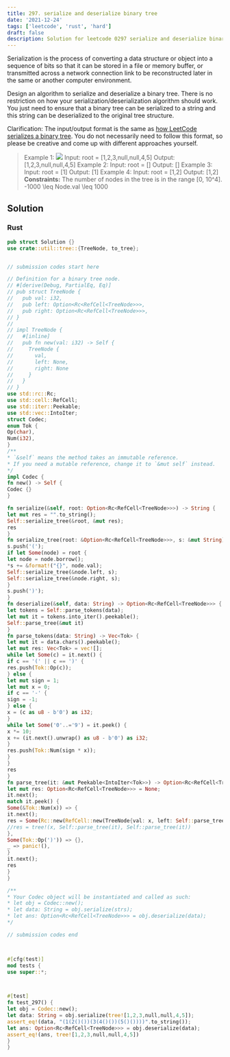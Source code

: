 ```yaml
---
title: 297. serialize and deserialize binary tree
date: '2021-12-24'
tags: ['leetcode', 'rust', 'hard']
draft: false
description: Solution for leetcode 0297 serialize and deserialize binary tree
---
```




Serialization is the process of converting a data structure or object into a sequence of bits so that it can be stored in a file or memory buffer, or transmitted across a network connection link to be reconstructed later in the same or another computer environment.

Design an algorithm to serialize and deserialize a binary tree. There is no restriction on how your serialization/deserialization algorithm should work. You just need to ensure that a binary tree can be serialized to a string and this string can be deserialized to the original tree structure.

Clarification: The input/output format is the same as [how LeetCode serializes a binary tree](/faq/#binary-tree). You do not necessarily need to follow this format, so please be creative and come up with different approaches yourself.



>   Example 1:
>   ![](https://assets.leetcode.com/uploads/2020/09/15/serdeser.jpg)
>   Input: root <TeX>=</TeX> [1,2,3,null,null,4,5]
>   Output: [1,2,3,null,null,4,5]
>   Example 2:
>   Input: root <TeX>=</TeX> []
>   Output: []
>   Example 3:
>   Input: root <TeX>=</TeX> [1]
>   Output: [1]
>   Example 4:
>   Input: root <TeX>=</TeX> [1,2]
>   Output: [1,2]
**Constraints:**
>   	The number of nodes in the tree is in the range [0, 10^4].
>   	-1000 <TeX>\leq</TeX> Node.val <TeX>\leq</TeX> 1000


## Solution


### Rust
```rust
pub struct Solution {}
use crate::util::tree::{TreeNode, to_tree};


// submission codes start here

// Definition for a binary tree node.
// #[derive(Debug, PartialEq, Eq)]
// pub struct TreeNode {
//   pub val: i32,
//   pub left: Option<Rc<RefCell<TreeNode>>>,
//   pub right: Option<Rc<RefCell<TreeNode>>>,
// }
//
// impl TreeNode {
//   #[inline]
//   pub fn new(val: i32) -> Self {
//     TreeNode {
//       val,
//       left: None,
//       right: None
//     }
//   }
// }
use std::rc::Rc;
use std::cell::RefCell;
use std::iter::Peekable;
use std::vec::IntoIter;
struct Codec;
enum Tok {
Op(char),
Num(i32),
}
/**
* `&self` means the method takes an immutable reference.
* If you need a mutable reference, change it to `&mut self` instead.
*/
impl Codec {
fn new() -> Self {
Codec {}
}

fn serialize(&self, root: Option<Rc<RefCell<TreeNode>>>) -> String {
let mut res = "".to_string();
Self::serialize_tree(&root, &mut res);
res
}
fn serialize_tree(root: &Option<Rc<RefCell<TreeNode>>>, s: &mut String) {
s.push('(');
if let Some(node) = root {
let node = node.borrow();
*s += &format!("{}", node.val);
Self::serialize_tree(&node.left, s);
Self::serialize_tree(&node.right, s);
}
s.push(')');
}
fn deserialize(&self, data: String) -> Option<Rc<RefCell<TreeNode>>> {
let tokens = Self::parse_tokens(data);
let mut it = tokens.into_iter().peekable();
Self::parse_tree(&mut it)
}
fn parse_tokens(data: String) -> Vec<Tok> {
let mut it = data.chars().peekable();
let mut res: Vec<Tok> = vec![];
while let Some(c) = it.next() {
if c == '(' || c == ')' {
res.push(Tok::Op(c));
} else {
let mut sign = 1;
let mut x = 0;
if c == '-' {
sign = -1;
} else {
x = (c as u8 - b'0') as i32;
}
while let Some('0'..='9') = it.peek() {
x *= 10;
x += (it.next().unwrap() as u8 - b'0') as i32;
}
res.push(Tok::Num(sign * x));
}
}
res
}
fn parse_tree(it: &mut Peekable<IntoIter<Tok>>) -> Option<Rc<RefCell<TreeNode>>> {
let mut res: Option<Rc<RefCell<TreeNode>>> = None;
it.next();
match it.peek() {
Some(&Tok::Num(x)) => {
it.next();
res = Some(Rc::new(RefCell::new(TreeNode{val: x, left: Self::parse_tree(it), right: Self::parse_tree(it)})));
//res = tree!(x, Self::parse_tree(it), Self::parse_tree(it))
},
Some(Tok::Op(')')) => {},
_ => panic!(),
}
it.next();
res
}
}

/**
* Your Codec object will be instantiated and called as such:
* let obj = Codec::new();
* let data: String = obj.serialize(strs);
* let ans: Option<Rc<RefCell<TreeNode>>> = obj.deserialize(data);
*/

// submission codes end



#[cfg(test)]
mod tests {
use super::*;



#[test]
fn test_297() {
let obj = Codec::new();
let data: String = obj.serialize(tree![1,2,3,null,null,4,5]);
assert_eq!(data, "(1(2()())(3(4()())(5()())))".to_string());
let ans: Option<Rc<RefCell<TreeNode>>> = obj.deserialize(data);
assert_eq!(ans, tree![1,2,3,null,null,4,5])
}
}

```
